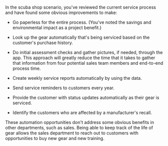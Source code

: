 In the scuba shop scenario, you've reviewed the current service process and have found some obvious improvements to make:

- Go paperless for the entire process. (You've noted the savings and environmental impact as a project benefit.)

- Look up the gear automatically that's being serviced based on the customer's purchase history.

- Do initial assessment checks and gather pictures, if needed, through the app. This approach will greatly reduce the time that it takes to gather that information from four potential sales team members and end-to-end process time.

- Create weekly service reports automatically by using the data.

- Send service reminders to customers every year.

- Provide the customer with status updates automatically as their gear is serviced.

- Identify the customers who are affected by a manufacturer's recall.

These automation opportunities don't address some obvious benefits in other departments, such as sales. Being able to keep track of the life of gear allows the sales department to reach out to customers with opportunities to buy new gear and new training.

